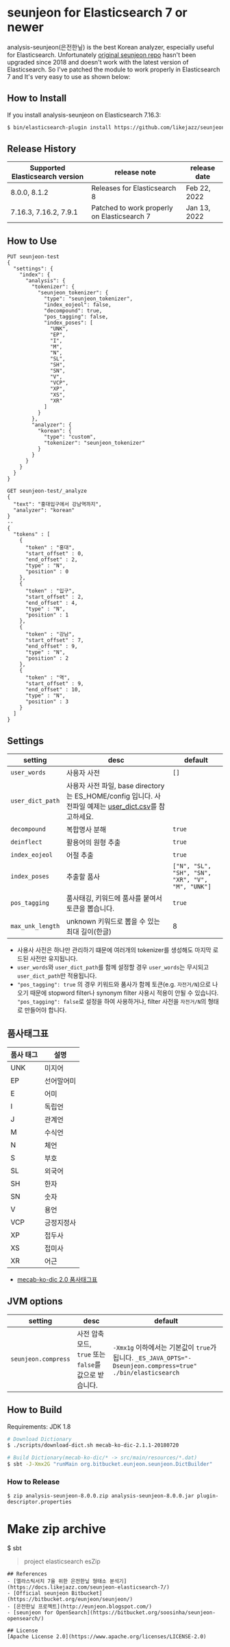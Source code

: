 # seunjeon for Elasticsearch 7 or newer
analysis-seunjeon(은전한닢) is the best Korean analyzer, especially useful for Elasticsearch. Unfortunately [original seunjeon repo](https://bitbucket.org/eunjeon/seunjeon/) hasn't been upgraded since 2018 and doesn't work with the latest version of Elasticsearch. So I've patched the module to work properly in Elasticsearch 7 and It's very easy to use as shown below:

## How to Install
If you install analysis-seunjeon on Elasticsearch 7.16.3:
```bash
$ bin/elasticsearch-plugin install https://github.com/likejazz/seunjeon-elasticsearch-7/releases/download/7.16.3/analysis-seunjeon-7.16.3.zip 
```

## Release History

| Supported Elasticsearch version | release note | release date |
| --------------------------------| ------------ | ------------ |
| 8.0.0, 8.1.2                    | Releases for Elasticsearch 8 | Feb 22, 2022 |
| 7.16.3, 7.16.2, 7.9.1           | Patched to work properly on Elasticsearch 7 | Jan 13, 2022 |

## How to Use
```
PUT seunjeon-test
{
  "settings": {
    "index": {
      "analysis": {
        "tokenizer": {
          "seunjeon_tokenizer": {
            "type": "seunjeon_tokenizer",
            "index_eojeol": false,
            "decompound": true,
            "pos_tagging": false,
            "index_poses": [
              "UNK",
              "EP",
              "I",
              "M",
              "N",
              "SL",
              "SH",
              "SN",
              "V",
              "VCP",
              "XP",
              "XS",
              "XR"
            ]
          }
        },
        "analyzer": {
          "korean": {
            "type": "custom",
            "tokenizer": "seunjeon_tokenizer"
          }
        }
      }
    }
  }
}

GET seunjeon-test/_analyze
{
  "text": "홍대입구에서 강남역까지",
  "analyzer": "korean"
}
--
{
  "tokens" : [
    {
      "token" : "홍대",
      "start_offset" : 0,
      "end_offset" : 2,
      "type" : "N",
      "position" : 0
    },
    {
      "token" : "입구",
      "start_offset" : 2,
      "end_offset" : 4,
      "type" : "N",
      "position" : 1
    },
    {
      "token" : "강남",
      "start_offset" : 7,
      "end_offset" : 9,
      "type" : "N",
      "position" : 2
    },
    {
      "token" : "역",
      "start_offset" : 9,
      "end_offset" : 10,
      "type" : "N",
      "position" : 3
    }
  ]
}
```

## Settings
| setting      | desc  | default |
| ------------- | ----- | ---- |
| `user_words`    | 사용자 사전        | `[]`     |
| `user_dict_path`| 사용자 사전 파일, base directory는 ES_HOME/config 입니다. 사전파일 예제는 [user_dict.csv](https://bitbucket.org/eunjeon/seunjeon/raw/master/elasticsearch/scripts/user_dict.csv)를 참고하세요. |  |
| `decompound`    | 복합명사 분해      | `true` |
| `deinflect`     | 활용어의 원형 추출 | `true` |
| `index_eojeol`  | 어절 추출     | `true` |
| `index_poses`   | 추출할 품사        | `["N", "SL", "SH", "SN", "XR", "V", "M", "UNK"]` |
| `pos_tagging`   | 품사태깅, 키워드에 품사를 붙여서 토큰을 뽑습니다.        | `true` |
| `max_unk_length`  | unknown 키워드로 뽑을 수 있는 최대 길이(한글) | 8 |

* 사용사 사전은 하나만 관리하기 떄문에 여러개의 tokenizer를 생성해도 마지막 로드된 사전만 유지됩니다.
* `user_words`와 `user_dict_path`를 함께 설정할 경우 `user_words`는 무시되고 `user_dict_path`만 적용됩니다.
* `"pos_tagging": true` 의 경우 키워드와 품사가 함께 토큰(e.g. `자전거/N`)으로 나오기 때문에 stopword filter나 synonym filter 사용시 적용이 안될 수 있습니다. `"pos_tagging": false`로 설정을 하여 사용하거나, filter 사전을 `자전거/N`의 형태로 만들어야 합니다.

## 품사태그표
| 품사 태그 | 설명 |
| --- | --- |
| UNK | 미지어 |
| EP  | 선어말어미 |
| E   | 어미 |
| I   | 독립언 |
| J   | 관계언 |
| M   | 수식언 |
| N   | 체언 |
| S   | 부호 |
| SL  | 외국어 |
| SH  | 한자 |
| SN  | 숫자 |
| V   | 용언 |
| VCP | 긍정지정사 |
| XP  | 접두사 |
| XS  | 접미사 |
| XR  | 어근 |
  * [mecab-ko-dic 2.0 품사태그표](https://docs.google.com/spreadsheets/d/1-9blXKjtjeKZqsf4NzHeYJCrr49-nXeRF6D80udfcwY/edit?usp=sharing)

## JVM options
| setting      | desc  | default |
| ------------- | ----- | ---- |
| `seunjeon.compress` | 사전 압축모드, `true` 또는 `false`를 값으로 받습니다.| `-Xmx1g` 이하에서는 기본값이 `true`가 됩니다. `_ES_JAVA_OPTS="-Dseunjeon.compress=true" ./bin/elasticsearch` |

## How to Build
Requirements: JDK 1.8
```bash
# Download Dictionary
$ ./scripts/download-dict.sh mecab-ko-dic-2.1.1-20180720

# Build Dictionary(mecab-ko-dic/* -> src/main/resources/*.dat)
$ sbt -J-Xmx2G "runMain org.bitbucket.eunjeon.seunjeon.DictBuilder"
```

### How to Release
```
$ zip analysis-seunjeon-8.0.0.zip analysis-seunjeon-8.0.0.jar plugin-descriptor.properties
```

# Make zip archive
$ sbt
> project elasticsearch
> esZip
```
## References
- [엘라스틱서치 7을 위한 은전한닢 형태소 분석기](https://docs.likejazz.com/seunjeon-elasticsearch-7/)
- [Official seunjeon Bitbucket](https://bitbucket.org/eunjeon/seunjeon/)
- [은전한닢 프로젝트](http://eunjeon.blogspot.com/)
- [seunjeon for OpenSearch](https://bitbucket.org/soosinha/seunjeon-opensearch/)

## License
[Apache License 2.0](https://www.apache.org/licenses/LICENSE-2.0)
